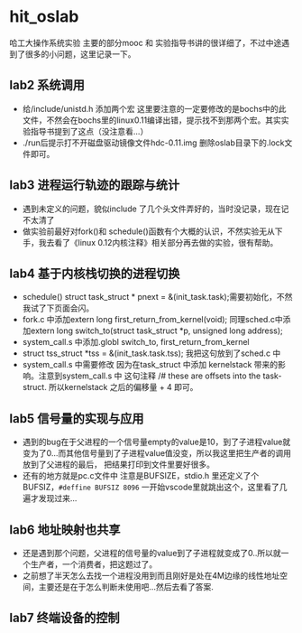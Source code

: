 # hit_oslab
哈工大操作系统实验 
主要的部分mooc 和 实验指导书讲的很详细了，不过中途遇到了很多的小问题，这里记录一下。

## lab2 系统调用
- 给/include/unistd.h 添加两个宏
这里要注意的一定要修改的是bochs中的此文件，不然会在bochs里的linux0.11编译出错，提示找不到那两个宏。其实实验指导书提到了这点（没注意看...）
- ./run后提示打不开磁盘驱动镜像文件hdc-0.11.img
删除oslab目录下的.lock文件即可。

## lab3 进程运行轨迹的跟踪与统计
- 遇到未定义的问题，貌似include 了几个头文件弄好的，当时没记录，现在记不太清了
- 做实验前最好对fork()和 schedule()函数有个大概的认识，不然实验无从下手，我去看了《linux 0.12内核注释》相关部分再去做的实验，很有帮助。

## lab4 基于内核栈切换的进程切换
- schedule() struct task_struct * pnext = &(init_task.task);需要初始化，不然我试了下页面会闪。
- fork.c 中添加extern long first_return_from_kernel(void); 同理sched.c中添加extern long switch_to(struct task_struct *p, unsigned long address);
- system_call.s 中添加.globl switch_to, first_return_from_kernel
- struct tss_struct *tss = &(init_task.task.tss); 我把这句放到了sched.c 中
- system_call.s 中需要修改 因为在task_struct 中添加 kernelstack 带来的影响。注意到system_call.s 中 这句注释
/# these are offsets into the task-struct. 所以kernelstack 之后的偏移量 + 4 即可。


## lab5 信号量的实现与应用
- 遇到的bug在于父进程的一个信号量empty的value是10，到了子进程value就变为了0...而其他信号量到了子进程value值没变，所以我这里把生产者的调用放到了父进程的最后，
把结果打印到文件里要好很多。
- 还有的地方就是pc.c文件中 注意是BUFSIZE，stdio.h 里还定义了个BUFSIZ，``#deffine BUFSIZ 8096``
一开始vscode里就跳出这个，这里看了几遍才发现过来...

## lab6 地址映射也共享
- 还是遇到那个问题，父进程的信号量的value到了子进程就变成了0..所以就一个生产者，一个消费者，把这题过了。
- 之前想了半天怎么去找一个进程没用到而且刚好是处在4M边缘的线性地址空间，主要还是在于怎么判断未使用吧...然后去看了答案.

## lab7 终端设备的控制

